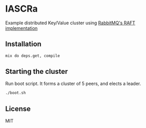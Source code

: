 # IASCRa

Example distributed Key/Value cluster using [RabbitMQ's RAFT implementation](https://github.com/rabbitmq/ra)

## Installation

```bash
mix do deps.get, compile
```

## Starting the cluster

Run boot script. It forms a cluster of 5 peers, and elects a leader.

```bash
./boot.sh
```

## License

MIT
